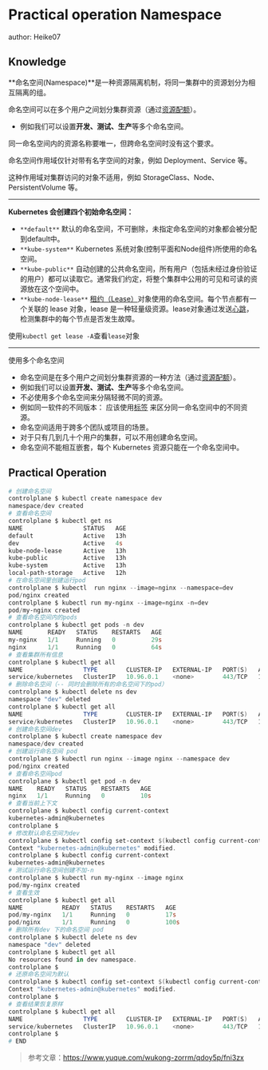 # Practical operation Namespace

author: Heike07

## Knowledge

**命名空间(Namespace)**是一种资源隔离机制，将同一集群中的资源划分为相互隔离的组。

命名空间可以在多个用户之间划分集群资源（通过[资源配额](https://kubernetes.io/zh-cn/docs/concepts/policy/resource-quotas/)）。

- 例如我们可以设置**开发、测试、生产**等多个命名空间。

同一命名空间内的资源名称要唯一，但跨命名空间时没有这个要求。 

命名空间作用域仅针对带有名字空间的对象，例如 Deployment、Service 等。

这种作用域对集群访问的对象不适用，例如 StorageClass、Node、PersistentVolume 等。

------

**Kubernetes 会创建四个初始命名空间：**

- `**default**` 默认的命名空间，不可删除，未指定命名空间的对象都会被分配到default中。
- `**kube-system**` Kubernetes 系统对象(控制平面和Node组件)所使用的命名空间。
- `**kube-public**` 自动创建的公共命名空间，所有用户（包括未经过身份验证的用户）都可以读取它。通常我们约定，将整个集群中公用的可见和可读的资源放在这个空间中。 
- `**kube-node-lease**`  [租约（Lease）](https://kubernetes.io/docs/reference/kubernetes-api/cluster-resources/lease-v1/)对象使用的命名空间。每个节点都有一个关联的 lease 对象，lease 是一种轻量级资源。lease对象通过发送[心跳](https://kubernetes.io/zh-cn/docs/concepts/architecture/nodes/#heartbeats)，检测集群中的每个节点是否发生故障。

使用`kubectl get lease -A`查看`lease`对象

---

使用多个命名空间

- 命名空间是在多个用户之间划分集群资源的一种方法（通过[资源配额](https://kubernetes.io/zh-cn/docs/concepts/policy/resource-quotas/)）。
- 例如我们可以设置**开发、测试、生产**等多个命名空间。
- 不必使用多个命名空间来分隔轻微不同的资源。
- 例如同一软件的不同版本： 应该使用[标签](https://kubernetes.io/zh-cn/docs/concepts/overview/working-with-objects/labels/) 来区分同一命名空间中的不同资源。
- 命名空间适用于跨多个团队或项目的场景。
- 对于只有几到几十个用户的集群，可以不用创建命名空间。
- 命名空间不能相互嵌套，每个 Kubernetes 资源只能在一个命名空间中。

## Practical Operation

```powershell
# 创建命名空间
controlplane $ kubectl create namespace dev
namespace/dev created
# 查看命名空间
controlplane $ kubectl get ns
NAME                 STATUS   AGE
default              Active   13h
dev                  Active   4s
kube-node-lease      Active   13h
kube-public          Active   13h
kube-system          Active   13h
local-path-storage   Active   12h
# 在命名空间里创建运行pod
controlplane $ kubectl  run nginx --image=nginx --namespace=dev
pod/nginx created
controlplane $ kubectl run my-nginx --image=nginx -n=dev
pod/my-nginx created
# 查看命名空间内的pods
controlplane $ kubectl get pods -n dev
NAME       READY   STATUS    RESTARTS   AGE
my-nginx   1/1     Running   0          29s
nginx      1/1     Running   0          64s
# 查看集群所有信息
controlplane $ kubectl get all
NAME                 TYPE        CLUSTER-IP   EXTERNAL-IP   PORT(S)   AGE
service/kubernetes   ClusterIP   10.96.0.1    <none>        443/TCP   13h
# 删除命名空间（-- 同时会删除所有的命名空间下的pod）
controlplane $ kubectl delete ns dev
namespace "dev" deleted
controlplane $ kubectl get all
NAME                 TYPE        CLUSTER-IP   EXTERNAL-IP   PORT(S)   AGE
service/kubernetes   ClusterIP   10.96.0.1    <none>        443/TCP   13h
# 创建命名空间dev
controlplane $ kubectl create namespace dev
namespace/dev created
# 创建运行命名空间 pod
controlplane $ kubectl run nginx --image nginx --namespace dev
pod/nginx created
# 查看命名空间pod
controlplane $ kubectl get pod -n dev
NAME    READY   STATUS    RESTARTS   AGE
nginx   1/1     Running   0          10s
# 查看当前上下文
controlplane $ kubectl config current-context 
kubernetes-admin@kubernetes
controlplane $ 
# 修改默认命名空间为dev
controlplane $ kubectl config set-context $(kubectl config current-context) --namespace dev
Context "kubernetes-admin@kubernetes" modified.
controlplane $ kubectl config current-context 
kubernetes-admin@kubernetes
# 测试运行命名空间创建不加-n
controlplane $ kubectl run my-nginx --image nginx   
pod/my-nginx created
# 查看生效
controlplane $ kubectl get all
NAME           READY   STATUS    RESTARTS   AGE
pod/my-nginx   1/1     Running   0          17s
pod/nginx      1/1     Running   0          100s
# 删除所有dev 下的命名空间 pod
controlplane $ kubectl delete ns dev
namespace "dev" deleted
controlplane $ kubectl get all
No resources found in dev namespace.
controlplane $ 
# 还原命名空间为默认
controlplane $ kubectl config set-context $(kubectl config current-context) --namespace default
Context "kubernetes-admin@kubernetes" modified.
controlplane $ 
# 查看结果恢复原样
controlplane $ kubectl get all
NAME                 TYPE        CLUSTER-IP   EXTERNAL-IP   PORT(S)   AGE
service/kubernetes   ClusterIP   10.96.0.1    <none>        443/TCP   13h
controlplane $ 
# END
```
> 参考文章：https://www.yuque.com/wukong-zorrm/qdoy5p/fni3zx


